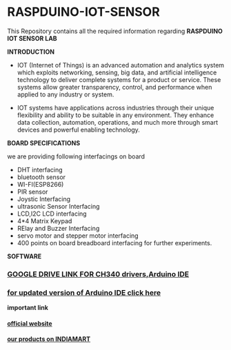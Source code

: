 # RASPDUINO-IOT-SENSOR


This Repository contains all the required information regarding **RASPDUINO IOT SENSOR LAB**


**INTRODUCTION**


* IOT (Internet of Things) is an advanced automation and analytics system which exploits networking, sensing, big data, and artificial intelligence technology to deliver complete systems for a product or service. These systems allow greater transparency, control, and performance when applied to any industry or system.


* IOT systems have applications across industries through their unique flexibility and ability to be suitable in any environment. They enhance data collection, automation, operations, and much more through smart devices and powerful enabling technology.


**BOARD SPECIFICATIONS**


we are providing following interfacings on board
* DHT interfacing
* bluetooth sensor
* WI-FI(ESP8266)
* PIR sensor
* Joystic Interfacing
* ultrasonic Sensor Interfacing
* LCD,I2C LCD interfacing
* 4*4 Matrix Keypad
* RElay and Buzzer Interfacing
* servo motor and stepper motor interfacing
* 400 points on board breadboard interfacing for further experiments.


**SOFTWARE**


### [GOOGLE DRIVE LINK FOR CH340 drivers,Arduino IDE](https://drive.google.com/file/d/17AKoKvmOfb26LWJAPuifU5B-RI3DSGVX/view?usp=sharing)
### [for updated version of Arduino IDE click here](https://support.arduino.cc/hc/en-us/categories/360002212660-Software-and-Downloads)


**important link**
#### [official website](http://www.logsun.com/)
#### [our products on INDIAMART](https://www.indiamart.com/logsunsystems/about-us.html)
